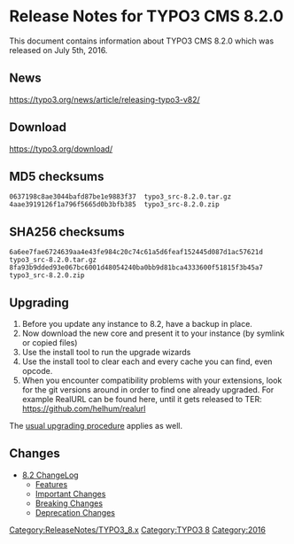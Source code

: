 Release Notes for TYPO3 CMS 8.2.0
=================================

This document contains information about TYPO3 CMS 8.2.0 which was
released on July 5th, 2016.

News
----

<https://typo3.org/news/article/releasing-typo3-v82/>

Download
--------

<https://typo3.org/download/>

MD5 checksums
-------------

    0637198c8ae3044bafd87be1e9883f37  typo3_src-8.2.0.tar.gz
    4aae3919126f1a796f5665d0b3bfb385  typo3_src-8.2.0.zip

SHA256 checksums
----------------

    6a6ee7fae6724639aa4e43fe984c20c74c61a5d6feaf152445d087d1ac57621d  typo3_src-8.2.0.tar.gz
    8fa93b9dded93e067bc6001d48054240ba0bb9d81bca4333600f51815f3b45a7  typo3_src-8.2.0.zip

Upgrading
---------

1.  Before you update any instance to 8.2, have a backup in place.
2.  Now download the new core and present it to your instance (by
    symlink or copied files)
3.  Use the install tool to run the upgrade wizards
4.  Use the install tool to clear each and every cache you can find,
    even opcode.
5.  When you encounter compatibility problems with your extensions, look
    for the git versions around in order to find one already upgraded.
    For example RealURL can be found here, until it gets released to
    TER: <https://github.com/helhum/realurl>

The [usual upgrading
procedure](https://docs.typo3.org/typo3cms/InstallationGuide/) applies
as well.

Changes
-------

-   [8.2
    ChangeLog](https://docs.typo3.org/typo3cms/extensions/core/8-dev/Changelog/8.2/Index.html)
    -   [Features](https://docs.typo3.org/typo3cms/extensions/core/8-dev/Changelog/8.2/Index.html#features)
    -   [Important
        Changes](https://docs.typo3.org/typo3cms/extensions/core/8-dev/Changelog/8.2/Index.html#important)
    -   [Breaking
        Changes](https://docs.typo3.org/typo3cms/extensions/core/8-dev/Changelog/8.2/Index.html#breaking-changes)
    -   [Deprecation
        Changes](https://docs.typo3.org/typo3cms/extensions/core/8-dev/Changelog/8.2/Index.html#deprecation)

<Category:ReleaseNotes/TYPO3_8.x> [Category:TYPO3
8](Category:TYPO3_8 "wikilink") <Category:2016>

